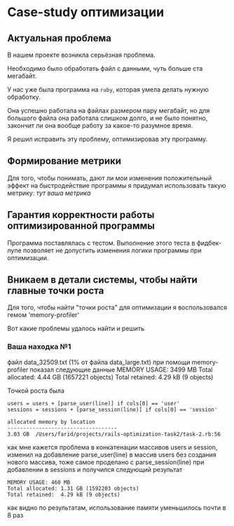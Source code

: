 # Case-study оптимизации

## Актуальная проблема
В нашем проекте возникла серьёзная проблема.

Необходимо было обработать файл с данными, чуть больше ста мегабайт.

У нас уже была программа на `ruby`, которая умела делать нужную обработку.

Она успешно работала на файлах размером пару мегабайт, но для большого файла она работала слишком долго, и не было понятно, закончит ли она вообще работу за какое-то разумное время.

Я решил исправить эту проблему, оптимизировав эту программу.

## Формирование метрики
Для того, чтобы понимать, дают ли мои изменения положительный эффект на быстродействие программы я придумал использовать такую метрику: *тут ваша метрика*

## Гарантия корректности работы оптимизированной программы
Программа поставлялась с тестом. Выполнение этого теста в фидбек-лупе позволяет не допустить изменения логики программы при оптимизации.

## Вникаем в детали системы, чтобы найти главные точки роста
Для того, чтобы найти "точки роста" для оптимизации я воспользовался гемом 'memory-profiler'

Вот какие проблемы удалось найти и решить

### Ваша находка №1
файл data_32509.txt (1% от файла data_large.txt) при помощи memory-profiler показал следующие данные
MEMORY USAGE: 3499 MB
Total allocated: 4.44 GB (1657221 objects)
Total retained:  4.29 kB (9 objects)

Точкой роста была 

    users = users + [parse_user(line)] if cols[0] == 'user'
    sessions = sessions + [parse_session(line)] if cols[0] == 'session'

    allocated memory by location
    -----------------------------------
    3.03 GB  /Users/farid/projects/rails-optimization-task2/task-2.rb:56

как мне кажется проблема в конкатенации массивов users и session, изменил на добавление parse_user(line)
в массив users без создания нового массива, тоже самое проделано с parse_session(line) при добавлении в sessions и
получился следующий результат

    MEMORY USAGE: 460 MB
    Total allocated: 1.31 GB (1592203 objects)
    Total retained:  4.29 kB (9 objects)

как видно по результатам, использование памяти уменьшилось почти в 8 раз